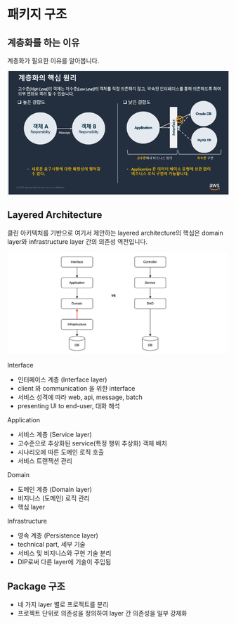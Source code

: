 # 패키지 구조

## 계층화를 하는 이유

계층화가 필요한 이유를 알아봅니다.

![layered.png](./assets/layered.png)

## Layered Architecture

클린 아키텍처를 기반으로 여기서 제안하는 layered architecture의 핵심은 domain layer와 infrastructure layer 간의 의존성 역전입니다.

![layered-2.png](./assets/layered-2.png)

Interface

- 인터페이스 계층 (Interface layer)
- client 와 communication 을 위한 interface
- 서비스 성격에 따라 web, api, message, batch
- presenting UI to end-user, 대화 해석

Application

- 서비스 계층 (Service layer)
- 고수준으로 추상화된 service(특정 행위 추상화) 객체 배치
- 시나리오에 따른 도메인 로직 호출
- 서비스 트랜잭션 관리

Domain

- 도메인 계층 (Domain layer)
- 비지니스 (도메인) 로직 관리
- 핵심 layer

Infrastructure

- 영속 계층 (Persistence layer)
- technical part, 세부 기술
- 서비스 및 비지니스와 구현 기술 분리
- DIP로써 다른 layer에 기술이 주입됨

## Package 구조

- 네 가지 layer 별로 프로젝트를 분리
- 프로젝트 단위로 의존성을 정의하여 layer 간 의존성을 일부 강제화

